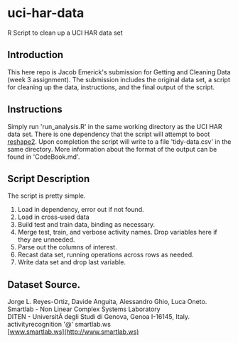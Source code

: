 uci-har-data
============

R Script to clean up a UCI HAR data set

## Introduction

This here repo is Jacob Emerick's submission for Getting and Cleaning Data (week 3 assignment). The submission includes the original data set, a script for cleaning up the data, instructions, and the final output of the script.

## Instructions

Simply run 'run_analysis.R' in the same working directory as the UCI HAR data set. There is one dependency that the script will attempt to boot [reshape2](http://cran.r-project.org/web/packages/reshape2/reshape2.pdf). Upon completion the script will write to a file 'tidy-data.csv' in the same directory. More information about the format of the output can be found in 'CodeBook.md'.

## Script Description

The script is pretty simple.

1. Load in dependency, error out if not found.
2. Load in cross-used data
3. Build test and train data, binding as necessary.
4. Merge test, train, and verbose activity names. Drop variables here if they are unneeded.
5. Parse out the columns of interest.
6. Recast data set, running operations across rows as needed.
7. Write data set and drop last variable.

## Dataset Source.

Jorge L. Reyes-Ortiz, Davide Anguita, Alessandro Ghio, Luca Oneto.  
Smartlab - Non Linear Complex Systems Laboratory  
DITEN - UniversitÃ  degli Studi di Genova, Genoa I-16145, Italy.  
activityrecognition '@' smartlab.ws  
[www.smartlab.ws](http://www.smartlab.ws)  


